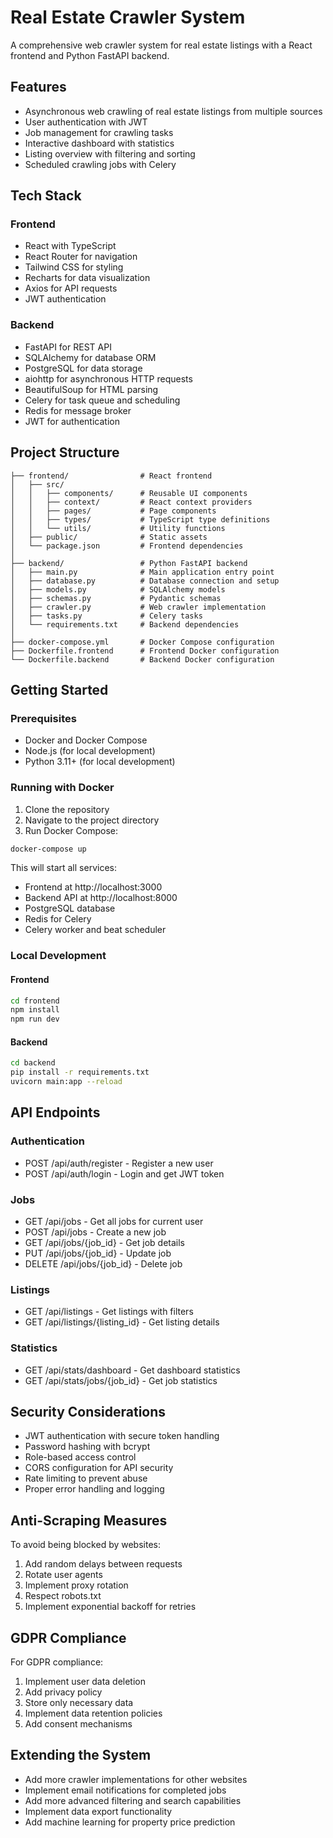 # Real Estate Crawler System

A comprehensive web crawler system for real estate listings with a React frontend and Python FastAPI backend.

## Features

- Asynchronous web crawling of real estate listings from multiple sources
- User authentication with JWT
- Job management for crawling tasks
- Interactive dashboard with statistics
- Listing overview with filtering and sorting
- Scheduled crawling jobs with Celery

## Tech Stack

### Frontend
- React with TypeScript
- React Router for navigation
- Tailwind CSS for styling
- Recharts for data visualization
- Axios for API requests
- JWT authentication

### Backend
- FastAPI for REST API
- SQLAlchemy for database ORM
- PostgreSQL for data storage
- aiohttp for asynchronous HTTP requests
- BeautifulSoup for HTML parsing
- Celery for task queue and scheduling
- Redis for message broker
- JWT for authentication

## Project Structure

```
├── frontend/                # React frontend
│   ├── src/
│   │   ├── components/      # Reusable UI components
│   │   ├── context/         # React context providers
│   │   ├── pages/           # Page components
│   │   ├── types/           # TypeScript type definitions
│   │   └── utils/           # Utility functions
│   ├── public/              # Static assets
│   └── package.json         # Frontend dependencies
│
├── backend/                 # Python FastAPI backend
│   ├── main.py              # Main application entry point
│   ├── database.py          # Database connection and setup
│   ├── models.py            # SQLAlchemy models
│   ├── schemas.py           # Pydantic schemas
│   ├── crawler.py           # Web crawler implementation
│   ├── tasks.py             # Celery tasks
│   └── requirements.txt     # Backend dependencies
│
├── docker-compose.yml       # Docker Compose configuration
├── Dockerfile.frontend      # Frontend Docker configuration
└── Dockerfile.backend       # Backend Docker configuration
```

## Getting Started

### Prerequisites

- Docker and Docker Compose
- Node.js (for local development)
- Python 3.11+ (for local development)

### Running with Docker

1. Clone the repository
2. Navigate to the project directory
3. Run Docker Compose:

```bash
docker-compose up
```

This will start all services:
- Frontend at http://localhost:3000
- Backend API at http://localhost:8000
- PostgreSQL database
- Redis for Celery
- Celery worker and beat scheduler

### Local Development

#### Frontend

```bash
cd frontend
npm install
npm run dev
```

#### Backend

```bash
cd backend
pip install -r requirements.txt
uvicorn main:app --reload
```

## API Endpoints

### Authentication
- POST /api/auth/register - Register a new user
- POST /api/auth/login - Login and get JWT token

### Jobs
- GET /api/jobs - Get all jobs for current user
- POST /api/jobs - Create a new job
- GET /api/jobs/{job_id} - Get job details
- PUT /api/jobs/{job_id} - Update job
- DELETE /api/jobs/{job_id} - Delete job

### Listings
- GET /api/listings - Get listings with filters
- GET /api/listings/{listing_id} - Get listing details

### Statistics
- GET /api/stats/dashboard - Get dashboard statistics
- GET /api/stats/jobs/{job_id} - Get job statistics

## Security Considerations

- JWT authentication with secure token handling
- Password hashing with bcrypt
- Role-based access control
- CORS configuration for API security
- Rate limiting to prevent abuse
- Proper error handling and logging

## Anti-Scraping Measures

To avoid being blocked by websites:

1. Add random delays between requests
2. Rotate user agents
3. Implement proxy rotation
4. Respect robots.txt
5. Implement exponential backoff for retries

## GDPR Compliance

For GDPR compliance:

1. Implement user data deletion
2. Add privacy policy
3. Store only necessary data
4. Implement data retention policies
5. Add consent mechanisms

## Extending the System

- Add more crawler implementations for other websites
- Implement email notifications for completed jobs
- Add more advanced filtering and search capabilities
- Implement data export functionality
- Add machine learning for property price prediction
